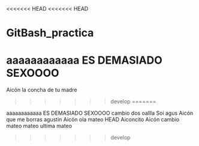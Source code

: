 <<<<<<< HEAD
<<<<<<< HEAD
# GitBash_practica

aaaaaaaaaaaa ES DEMASIADO SEXOOOO
=======
Aicón la concha de tu madre
>>>>>>> develop
=======

aaaaaaaaaaaa ES DEMASIADO SEXOOOO
cambio dos
oallla
Soi agus
Aicón que me borras agustin
 Aicón
ola
 mateo
HEAD
Aiconcito
 Aicón
cambio
 mateo
 mateo
ultima
 mateo
>>>>>>> develop
